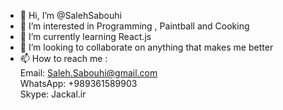 - 👋 Hi, I’m @SalehSabouhi
- 👀 I’m interested in Programming , Paintball and Cooking
- 🌱 I’m currently learning React.js
- 💞️ I’m looking to collaborate on anything that makes me better
- 📫 How to reach me :
       <br/> Email: Saleh.Sabouhi@gmail.com
        <br/> WhatsApp: +989361589903
        <br/> Skype: Jackal.ir

<!---
SalehSabouhi/SalehSabouhi is a ✨ special ✨ repository because its `README.md` (this file) appears on your GitHub profile.
You can click the Preview link to take a look at your changes.
--->
